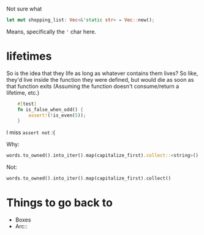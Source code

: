 


<!--When/why `&impl` vs `impl`? Still not super clear on the borrowing.-->


Not sure what
```rust
let mut shopping_list: Vec<&'static str> = Vec::new();
```

Means, specifically the `'` char here.

# lifetimes
So is the idea that they life as long as whatever contains them lives? So like, they'd live inside the function they were defined, but would die as soon as that function exits (Assuming the function doesn't consume/return a lifetime, etc.)

```rust
    #[test]
    fn is_false_when_odd() {
        assert!(!is_even(5));
    }
```

I miss `assert not` :(



Why:

```rust
words.to_owned().into_iter().map(capitalize_first).collect::<string>()
```

Not:

```rust
words.to_owned().into_iter().map(capitalize_first).collect()
```

# Things to go back to

* Boxes
* Arc::

